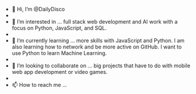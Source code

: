 - 👋 Hi, I’m @DailyDisco
- 
- 👀 I’m interested in ... full stack web development and AI work with a focus on Python, JavaScript, and SQL. 
- 
- 🌱 I’m currently learning ... more skills with JavaScript and Python. I am also learning how to network and be more active on GitHub. I want to use Python to learn Machine Learning. 
- 
- 💞️ I’m looking to collaborate on ... big projects that have to do with mobile web app development or video games. 
- 
- 📫 How to reach me ...

<!---
DailyDisco/DailyDisco is a ✨ special ✨ repository because its `README.md` (this file) appears on your GitHub profile.
You can click the Preview link to take a look at your changes.
--->
